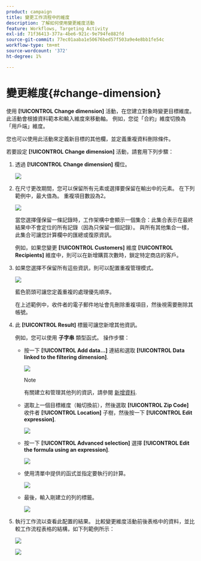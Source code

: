 ```yaml
---
product: campaign
title: 變更工作流程中的維度
description: 了解如何使用變更維度活動
feature: Workflows, Targeting Activity
exl-id: 71f36413-377a-4be6-921c-9e794fe882fd
source-git-commit: 77ec01aaba1e50676bed57f503a9e4e8bb1fe54c
workflow-type: tm+mt
source-wordcount: '372'
ht-degree: 1%

---
```


# 變更維度{#change-dimension}

使用 **[!UICONTROL Change dimension]** 活動，在您建立對象時變更目標維度。 此活動會根據資料範本和輸入維度來移動軸。 例如，您從「合約」維度切換為「用戶端」維度。

您也可以使用此活動來定義新目標的其他欄，並定義重複資料刪除條件。

若要設定 **[!UICONTROL Change dimension]** 活動，請套用下列步驟：

1. 透過 **[!UICONTROL Change dimension]** 欄位。

   ![](assets/s_user_change_dimension_param1.png)

1. 在尺寸更改期間，您可以保留所有元素或選擇要保留在輸出中的元素。 在下列範例中，最大值為。 重複項目數設為2。

   ![](assets/s_user_change_dimension_limit.png)

   當您選擇僅保留一條記錄時，工作架構中會顯示一個集合：此集合表示在最終結果中不會定位的所有記錄（因為只保留一個記錄）。 與所有其他集合一樣，此集合可讓您計算欄中的匯總或復原資訊。

   例如，如果您變更 **[!UICONTROL Customers]** 維度 **[!UICONTROL Recipients]** 維度中，則可以在新增購買次數時，鎖定特定商店的客戶。

1. 如果您選擇不保留所有這些資訊，則可以配置重複管理模式。

   ![](assets/s_user_change_dimension_param2.png)

   藍色箭頭可讓您定義重複的處理優先順序。

   在上述範例中，收件者的電子郵件地址會先刪除重複項目，然後視需要刪除其帳號。

1. 此 **[!UICONTROL Result]** 標籤可讓您新增其他資訊。

   例如，您可以使用 **子字串** 類型函式。 操作步驟：

   * 按一下 **[!UICONTROL Add data...]** 連結和選取 **[!UICONTROL Data linked to the filtering dimension]**.

      ![](assets/wf_change-dimension_sample_01.png)

      >[!NOTE]
      >
      >有關建立和管理其他列的資訊，請參閱 [新增資料](query.md#add-data).

   * 選取上一個目標維度（軸切換前），然後選取 **[!UICONTROL Zip Code]** 收件者 **[!UICONTROL Location]** 子樹，然後按一下 **[!UICONTROL Edit expression]**.

      ![](assets/wf_change-dimension_sample_02.png)

   * 按一下 **[!UICONTROL Advanced selection]** 選擇 **[!UICONTROL Edit the formula using an expression]**.

      ![](assets/wf_change-dimension_sample_03.png)

   * 使用清單中提供的函式並指定要執行的計算。

      ![](assets/wf_change-dimension_sample_04.png)

   * 最後，輸入剛建立的列的標籤。

      ![](assets/wf_change-dimension_sample_05.png)

1. 執行工作流以查看此配置的結果。 比較變更維度活動前後表格中的資料，並比較工作流程表格的結構，如下列範例所示：

   ![](assets/wf_change-dimension_sample_06.png)

   ![](assets/wf_change-dimension_sample_07.png)
